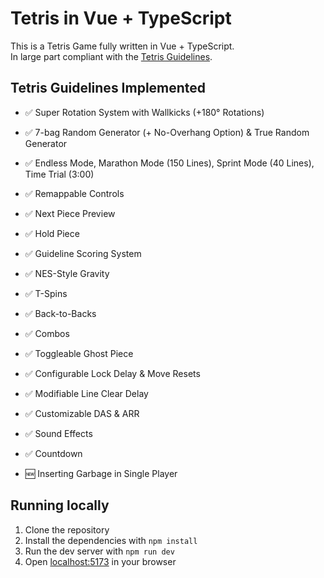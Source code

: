 # Tetris in Vue + TypeScript

This is a Tetris Game fully written in Vue + TypeScript.  
In large part compliant with the [Tetris Guidelines](https://tetris.fandom.com/wiki/Tetris_Guideline).

## Tetris Guidelines Implemented

-   ✅ Super Rotation System with Wallkicks (+180° Rotations)
-   ✅ 7-bag Random Generator (+ No-Overhang Option) & True Random Generator
-   ✅ Endless Mode, Marathon Mode (150 Lines), Sprint Mode (40 Lines), Time Trial (3:00)
-   ✅ Remappable Controls
-   ✅ Next Piece Preview
-   ✅ Hold Piece
-   ✅ Guideline Scoring System
-   ✅ NES-Style Gravity
-   ✅ T-Spins
-   ✅ Back-to-Backs
-   ✅ Combos
-   ✅ Toggleable Ghost Piece
-   ✅ Configurable Lock Delay & Move Resets
-   ✅ Modifiable Line Clear Delay
-   ✅ Customizable DAS & ARR
-   ✅ Sound Effects
-   ✅ Countdown

-   🆕 Inserting Garbage in Single Player

## Running locally

1. Clone the repository
2. Install the dependencies with `npm install`
3. Run the dev server with `npm run dev`
4. Open [localhost:5173](http://localhost:5173) in your browser

